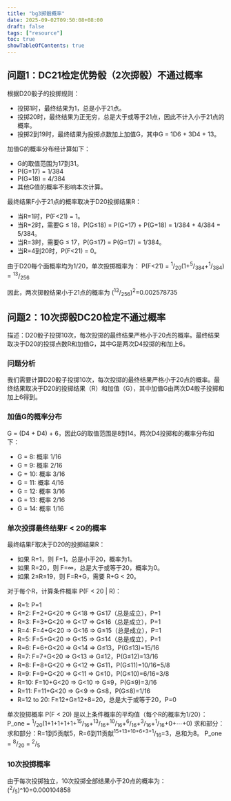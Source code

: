 ```yaml
---
title: "bg3掷骰概率"
date: 2025-09-02T09:50:08+08:00
draft: false
tags: ["resource"]
toc: true
showTableOfContents: true
---
```


## 问题1：DC21检定优势骰（2次掷骰）不通过概率
根据D20骰子的投掷规则：
- 投掷1时，最终结果为1，总是小于21点。
- 投掷20时，最终结果为正无穷，总是大于或等于21点，因此不计入小于21点的概率。
- 投掷2到19时，最终结果为投掷点数加上加值G，其中G = 1D6 + 3D4 + 13。

加值G的概率分布经计算如下：
- G的取值范围为17到31。
- P(G=17) = 1/384
- P(G=18) = 4/384
- 其他G值的概率不影响本次计算。

最终结果F小于21点的概率取决于D20投掷结果R：
- 当R=1时，P(F<21) = 1。
- 当R=2时，需要G ≤ 18，P(G≤18) = P(G=17) + P(G=18) = 1/384 + 4/384 = 5/384。
- 当R=3时，需要G ≤ 17，P(G≤17) = P(G=17) = 1/384。
- 当R=4到20时，P(F<21) = 0。

由于D20每个面概率均为1/20，单次投掷概率为：
P(F<21) = <sup>1</sup>/<sub>20</sub>(1+<sup>5</sup>/<sub>384</sub>+<sup>1</sup>/<sub>384</sub>) = <sup>13</sup>/<sub>256</sub>

因此，两次掷骰结果小于21点的概率为
(<sup>13</sup>/<sub>256</sub>)<sup>2</sup>=0.002578735

## 问题2：10次掷骰DC20检定不通过概率
描述：D20骰子投掷10次，每次投掷的最终结果严格小于20点的概率。最终结果取决于D20的投掷点数R和加值G，其中G是两次D4投掷的和加上6。

### 问题分析
我们需要计算D20骰子投掷10次，每次投掷的最终结果严格小于20点的概率。最终结果取决于D20的投掷结果（R）和加值（G），其中加值G由两次D4骰子投掷和加上6得到。

### 加值G的概率分布
G = (D4 + D4) + 6，因此G的取值范围是8到14。两次D4投掷和的概率分布如下：
- G = 8: 概率 1/16
- G = 9: 概率 2/16
- G = 10: 概率 3/16
- G = 11: 概率 4/16
- G = 12: 概率 3/16
- G = 13: 概率 2/16
- G = 14: 概率 1/16

### 单次投掷最终结果F < 20的概率
最终结果F取决于D20的投掷结果R：
- 如果 R=1，则 F=1，总是小于20，概率为1。
- 如果 R=20，则 F=∞，总是大于或等于20，概率为0。
- 如果 2≤R≤19，则 F=R+G，需要 R+G < 20。

对于每个R，计算条件概率 P(F < 20 | R)：
- R=1: P=1
- R=2: F=2+G<20 ⇒ G<18 ⇒ G≤17（总是成立），P=1
- R=3: F=3+G<20 ⇒ G<17 ⇒ G≤16（总是成立），P=1
- R=4: F=4+G<20 ⇒ G<16 ⇒ G≤15（总是成立），P=1
- R=5: F=5+G<20 ⇒ G<15 ⇒ G≤14（总是成立），P=1
- R=6: F=6+G<20 ⇒ G<14 ⇒ G≤13，P(G≤13)=15/16
- R=7: F=7+G<20 ⇒ G<13 ⇒ G≤12，P(G≤12)=13/16
- R=8: F=8+G<20 ⇒ G<12 ⇒ G≤11，P(G≤11)=10/16=5/8
- R=9: F=9+G<20 ⇒ G<11 ⇒ G≤10，P(G≤10)=6/16=3/8
- R=10: F=10+G<20 ⇒ G<10 ⇒ G≤9，P(G≤9)=3/16
- R=11: F=11+G<20 ⇒ G<9 ⇒ G≤8，P(G≤8)=1/16
- R=12 to 20: F≥12+G≥12+8=20，总是大于或等于20，P=0

单次投掷概率 P(F < 20) 是以上条件概率的平均值（每个R的概率为1/20）：
P_one = <sup>1</sup>/<sub>20</sub>(1+1+1+1+1+<sup>15</sup>/<sub>16</sub>+<sup>13</sup>/<sub>16</sub>+<sup>10</sup>/<sub>16</sub>+<sup>6</sup>/<sub>16</sub>+<sup>3</sup>/<sub>16</sub>+<sup>1</sup>/<sub>16</sub>+0+⋯+0)
求和部分：求和部分：R=1到5贡献5，R=6到11贡献<sup>15+13+10+6+3+1</sup>/<sub>16</sub>=3，总和为8。
P_one = <sup>8</sup>/<sub>20</sub> = <sup>2</sup>/<sub>5</sub>

### 10次投掷概率
由于每次投掷独立，10次投掷全部结果小于20点的概率为：(<sup>2</sup>/<sub>5</sub>)^10=0.000104858

